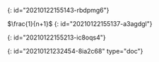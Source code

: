{: id="20210122155143-rbdpmg6"}

 $\frac{1}{n+1}$ 
{: id="20210122155137-a3agdgl"}

{: id="20210122155213-ic8oqs4"}


{: id="20210121232454-8ia2c68" type="doc"}
